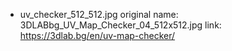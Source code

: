 * uv_checker_512_512.jpg
original name: 3DLABbg_UV_Map_Checker_04_512x512.jpg
link: https://3dlab.bg/en/uv-map-checker/